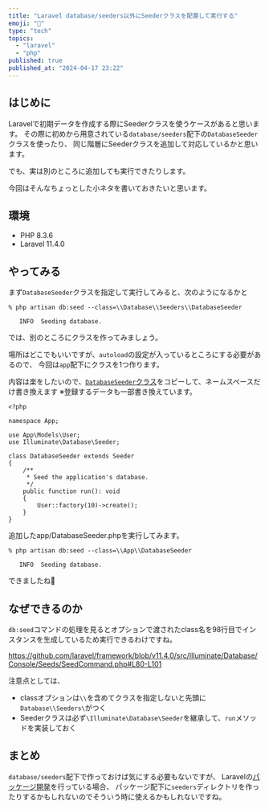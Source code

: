 ```yaml
---
title: "Laravel database/seeders以外にSeederクラスを配置して実行する"
emoji: "🕌"
type: "tech"
topics:
  - "laravel"
  - "php"
published: true
published_at: "2024-04-17 23:22"
---
```


## はじめに

Laravelで初期データを作成する際にSeederクラスを使うケースがあると思います。
その際に初めから用意されている`database/seeders`配下の`DatabaseSeeder`クラスを使ったり、
同じ階層にSeederクラスを追加して対応しているかと思います。

でも、実は別のところに追加しても実行できたりします。

今回はそんなちょっとした小ネタを書いておきたいと思います。

## 環境

- PHP 8.3.6
- Laravel 11.4.0

## やってみる

まず`DatabaseSeeder`クラスを指定して実行してみると、次のようになるかと

```shell
% php artisan db:seed --class=\\Database\\Seeders\\DatabaseSeeder

   INFO  Seeding database.  

```

では、別のところにクラスを作ってみましょう。

場所はどこでもいいですが、`autoload`の設定が入っているところにする必要があるので、
今回は`app`配下にクラスを1つ作ります。

内容は楽をしたいので、[`DatabaseSeeder`クラス](https://github.com/laravel/laravel/blob/v11.0.6/database/seeders/DatabaseSeeder.php)をコピーして、ネームスペースだけ書き換えます
※登録するデータも一部書き換えています。

```php:app/DatabaseSeeder.php
<?php

namespace App;

use App\Models\User;
use Illuminate\Database\Seeder;

class DatabaseSeeder extends Seeder
{
    /**
     * Seed the application's database.
     */
    public function run(): void
    {
        User::factory(10)->create();
    }
}
```

追加したapp/DatabaseSeeder.phpを実行してみます。

```shell
% php artisan db:seed --class=\\App\\DatabaseSeeder

   INFO  Seeding database.  

```

できましたね🥳

## なぜできるのか

`db:seed`コマンドの処理を見るとオプションで渡されたclass名を98行目でインスタンスを生成しているため実行できるわけですね。

https://github.com/laravel/framework/blob/v11.4.0/src/Illuminate/Database/Console/Seeds/SeedCommand.php#L80-L101

注意点としては、
- classオプションは`\\`を含めてクラスを指定しないと先頭に`Database\\Seeders\`がつく
- Seederクラスは必ず`\Illuminate\Database\Seeder`を継承して、`run`メソッドを実装しておく

## まとめ

`database/seeders`配下で作っておけば気にする必要もないですが、
Laravelの[パッケージ開発](https://laravel.com/docs/11.x/packages)を行っている場合、
パッケージ配下に`seeders`ディレクトリを作ったりするかもしれないのでそういう時に使えるかもしれないですね。
